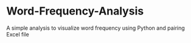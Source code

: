 # Word-Frequency-Analysis
 A simple analysis to visualize word frequency using Python and pairing Excel file
